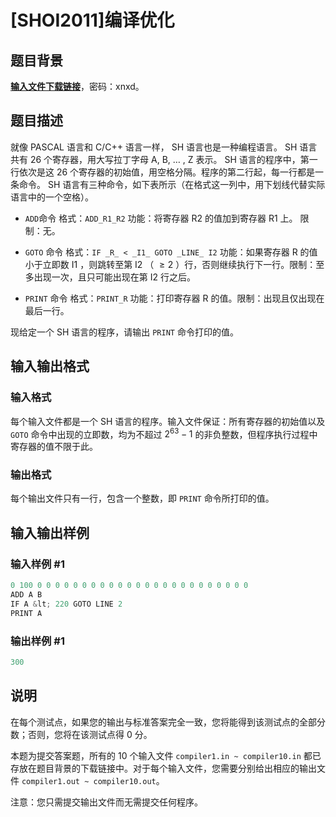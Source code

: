 # [SHOI2011]编译优化

## 题目背景

**[输入文件下载链接](https://pan.baidu.com/s/1xiXk4k3GcZcGK1wuYTOQGA)**，密码：xnxd。

## 题目描述

就像 PASCAL 语言和 C/C++ 语言一样， SH 语言也是一种编程语言。 SH 语言共有 $26$ 个寄存器，用大写拉丁字母 A, B, … , Z 表示。 SH 语言的程序中，第一行依次是这 $26$ 个寄存器的初始值，用空格分隔。程序的第二行起，每一行都是一条命令。 SH 语言有三种命令，如下表所示（在格式这一列中，用下划线代替实际语言中的一个空格）。

- ``ADD``命令 格式：``ADD_R1_R2`` 功能：将寄存器 R2 的值加到寄存器 R1 上。 限制：无。

- ``GOTO`` 命令 格式：``IF _R_ < _I1_ GOTO _LINE_ I2`` 功能：如果寄存器 R 的值小于立即数 I1 ，则跳转至第 I2 （ $\ge 2$ ）行，否则继续执行下一行。限制：至多出现一次，且只可能出现在第 I2 行之后。

- ``PRINT`` 命令 格式：``PRINT_R`` 功能：打印寄存器 R 的值。限制：出现且仅出现在最后一行。

现给定一个 SH 语言的程序，请输出 ``PRINT`` 命令打印的值。

## 输入输出格式

### 输入格式

每个输入文件都是一个 SH 语言的程序。输入文件保证：所有寄存器的初始值以及 ``GOTO`` 命令中出现的立即数，均为不超过 $2^{63}-1$ 的非负整数，但程序执行过程中寄存器的值不限于此。

### 输出格式

每个输出文件只有一行，包含一个整数，即 ``PRINT`` 命令所打印的值。

## 输入输出样例

### 输入样例 #1

```cpp
0 100 0 0 0 0 0 0 0 0 0 0 0 0 0 0 0 0 0 0 0 0 0 0 0 0
ADD A B
IF A &lt; 220 GOTO LINE 2
PRINT A
```


### 输出样例 #1

```cpp
300
```


## 说明

在每个测试点，如果您的输出与标准答案完全一致，您将能得到该测试点的全部分数；否则，您将在该测试点得 $0$ 分。

本题为提交答案题，所有的 $10$ 个输入文件 ``compiler1.in ~ compiler10.in`` 都已存放在题目背景的下载链接中。对于每个输入文件，您需要分别给出相应的输出文件 ``compiler1.out ~ compiler10.out``。

注意：您只需提交输出文件而无需提交任何程序。

